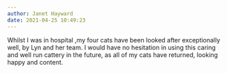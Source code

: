 ```yaml
---
author: Janet Hayward
date: 2021-04-25 10:49:23
---
```

Whilst I was in hospital ,my four cats have been looked after exceptionally well, by Lyn and her team. I would have no hesitation in using this caring and well run cattery in the future, as all of my cats have returned, looking happy and content.
